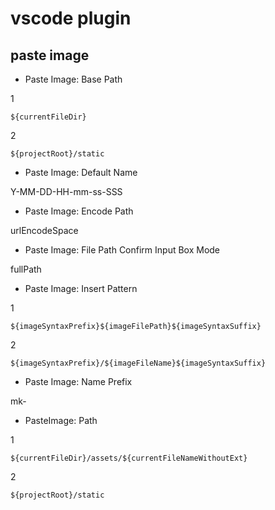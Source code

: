 # vscode plugin

## paste image


- Paste Image: Base Path

1 

```
${currentFileDir}
```

2 

```
${projectRoot}/static
```


- Paste Image: Default Name

Y-MM-DD-HH-mm-ss-SSS

- Paste Image: Encode Path

urlEncodeSpace

- Paste Image: File Path Confirm Input Box Mode

fullPath

- Paste Image: Insert Pattern

1 

```
${imageSyntaxPrefix}${imageFilePath}${imageSyntaxSuffix}
```

2 

```
${imageSyntaxPrefix}/${imageFileName}${imageSyntaxSuffix}
```

- Paste Image: Name Prefix

mk-

- PasteImage: Path

1 

```
${currentFileDir}/assets/${currentFileNameWithoutExt}
```

2 

```
${projectRoot}/static
```
